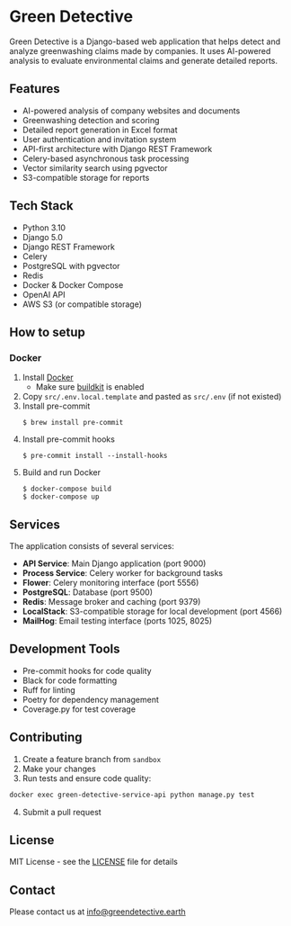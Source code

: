 # Green Detective

Green Detective is a Django-based web application that helps detect and analyze greenwashing claims made by companies. It uses AI-powered analysis to evaluate environmental claims and generate detailed reports.

## Features

- AI-powered analysis of company websites and documents
- Greenwashing detection and scoring
- Detailed report generation in Excel format
- User authentication and invitation system
- API-first architecture with Django REST Framework
- Celery-based asynchronous task processing
- Vector similarity search using pgvector
- S3-compatible storage for reports

## Tech Stack

- Python 3.10
- Django 5.0
- Django REST Framework
- Celery
- PostgreSQL with pgvector
- Redis
- Docker & Docker Compose
- OpenAI API
- AWS S3 (or compatible storage)

## How to setup

### Docker

1. Install [Docker](https://docs.docker.com/get-docker/)
   - Make sure [buildkit](https://docs.docker.com/develop/develop-images/build_enhancements/#to-enable-buildkit-builds) is enabled
2. Copy `src/.env.local.template` and pasted as `src/.env` (if not existed)
3. Install pre-commit
   ```shell
   $ brew install pre-commit
   ```
4. Install pre-commit hooks
   ```shell
   $ pre-commit install --install-hooks
   ```
5. Build and run Docker
   ```shell
   $ docker-compose build
   $ docker-compose up
   ```

## Services

The application consists of several services:

- **API Service**: Main Django application (port 9000)
- **Process Service**: Celery worker for background tasks
- **Flower**: Celery monitoring interface (port 5556)
- **PostgreSQL**: Database (port 9500)
- **Redis**: Message broker and caching (port 9379)
- **LocalStack**: S3-compatible storage for local development (port 4566)
- **MailHog**: Email testing interface (ports 1025, 8025)

## Development Tools

- Pre-commit hooks for code quality
- Black for code formatting
- Ruff for linting
- Poetry for dependency management
- Coverage.py for test coverage

## Contributing

1. Create a feature branch from `sandbox`
2. Make your changes
3. Run tests and ensure code quality:

```bash
docker exec green-detective-service-api python manage.py test
```

4. Submit a pull request

## License

MIT License - see the [LICENSE](LICENSE) file for details

## Contact

Please contact us at [info@greendetective.earth](mailto:info@greendetective.earth)
